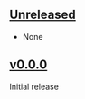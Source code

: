 ## [Unreleased](https://github.com/pbrisbin/aur-release/compare/master...v0.0.0)

- None

## [v0.0.0](https://github.com/pbrisbin/aur-release/tree/v0.0.0)

Initial release
